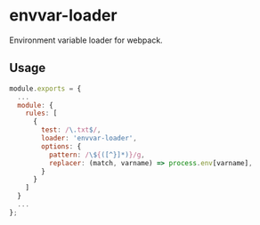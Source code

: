 # envvar-loader

Environment variable loader for webpack.

## Usage

```js
module.exports = {
  ...
  module: {
    rules: [
      {
        test: /\.txt$/,
        loader: 'envvar-loader',
        options: {
          pattern: /\${([^}]*)}/g,
          replacer: (match, varname) => process.env[varname],
        }
      }
    ]
  }
  ...
};
```
